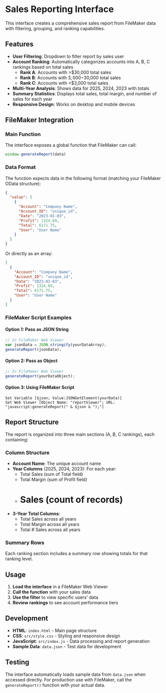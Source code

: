 # Sales Reporting Interface

This interface creates a comprehensive sales report from FileMaker data with filtering, grouping, and ranking capabilities.

## Features

- **User Filtering**: Dropdown to filter report by sales user
- **Account Ranking**: Automatically categorizes accounts into A, B, C rankings based on total sales
  - **Rank A**: Accounts with >$30,000 total sales
  - **Rank B**: Accounts with $3,000-$30,000 total sales  
  - **Rank C**: Accounts with <$3,000 total sales
- **Multi-Year Analysis**: Shows data for 2025, 2024, 2023 with totals
- **Summary Statistics**: Displays total sales, total margin, and number of sales for each year
- **Responsive Design**: Works on desktop and mobile devices

## FileMaker Integration

### Main Function

The interface exposes a global function that FileMaker can call:

```javascript
window.generateReport(data)
```

### Data Format

The function expects data in the following format (matching your FileMaker OData structure):

```json
{
  "value": [
    {
      "Account": "Company Name",
      "Account_ID": "unique_id",
      "Date": "2023-01-03",
      "Profit": 1324.69,
      "Total": 6171.75,
      "User": "User Name"
    }
  ]
}
```

Or directly as an array:

```json
[
  {
    "Account": "Company Name",
    "Account_ID": "unique_id", 
    "Date": "2023-01-03",
    "Profit": 1324.69,
    "Total": 6171.75,
    "User": "User Name"
  }
]
```

### FileMaker Script Examples

#### Option 1: Pass as JSON String
```javascript
// In FileMaker Web Viewer
var jsonData = JSON.stringify(yourDataArray);
generateReport(jsonData);
```

#### Option 2: Pass as Object
```javascript
// In FileMaker Web Viewer
generateReport(yourDataObject);
```

#### Option 3: Using FileMaker Script
```
Set Variable [$json; Value:JSONGetElement(yourData)]
Set Web Viewer [Object Name: "reportViewer"; URL: "javascript:generateReport(" & $json & ");"]
```

## Report Structure

The report is organized into three main sections (A, B, C rankings), each containing:

### Column Structure
- **Account Name**: The unique account name
- **Year Columns** (2025, 2024, 2023): For each year:
  - Total Sales (sum of Total field)
  - Total Margin (sum of Profit field)  
  - # Sales (count of records)
- **3-Year Total Columns**:
  - Total Sales across all years
  - Total Margin across all years
  - Total # Sales across all years

### Summary Rows
Each ranking section includes a summary row showing totals for that ranking level.

## Usage

1. **Load the interface** in a FileMaker Web Viewer
2. **Call the function** with your sales data
3. **Use the filter** to view specific users' data
4. **Review rankings** to see account performance tiers

## Development

- **HTML**: `index.html` - Main page structure
- **CSS**: `src/style.css` - Styling and responsive design
- **JavaScript**: `src/index.js` - Data processing and report generation
- **Sample Data**: `data.json` - Test data for development

## Testing

The interface automatically loads sample data from `data.json` when accessed directly. For production use with FileMaker, call the `generateReport()` function with your actual data.
